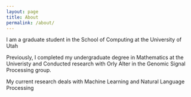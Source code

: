 ```yaml
---
layout: page
title: About
permalink: /about/
---
```


I am a graduate student in the School of Computing at the University of Utah

Previously, I completed my undergraduate degree in Mathematics at the Univeristy and Conducted research with Orly Alter in the Genomic Signal Processing group.

My current research deals with Machine Learning and Natural Language Processing